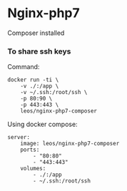 Nginx-php7
=== 

Composer installed

### To share ssh keys

Command:

    docker run -ti \
        -v ./:/app \
        -v ~/.ssh:/root/ssh \
        -p 80:90 \
        -p 443:443 \
        leos/nginx-php7-composer
    
Using docker compose:

    server:
        image: leos/nginx-php7-composer
        ports:
            - "80:80"
            - "443:443"
        volumes:
            - ./:/app
            - ~/.ssh:/root/ssh
